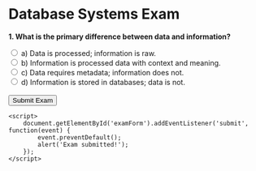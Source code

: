 <!DOCTYPE html>
<html lang="en">
<head>
    <meta charset="UTF-8">
    <meta name="viewport" content="width=device-width, initial-scale=1.0">
    <title>Database Systems Exam</title>
</head>
<body>
    <h1>Database Systems Exam</h1>
    <form id="examForm">
        <!-- Question 1 -->
        <div>
            <p><strong>1. What is the primary difference between data and information?</strong></p>
            <label><input type="radio" name="q1" value="a"> a) Data is processed; information is raw.</label><br>
            <label><input type="radio" name="q1" value="b"> b) Information is processed data with context and meaning.</label><br>
            <label><input type="radio" name="q1" value="c"> c) Data requires metadata; information does not.</label><br>
            <label><input type="radio" name="q1" value="d"> d) Information is stored in databases; data is not.</label>
        </div>
        <!-- Repeat for all 15 questions -->
        <br>
        <button type="submit">Submit Exam</button>
    </form>

    <script>
        document.getElementById('examForm').addEventListener('submit', function(event) {
            event.preventDefault();
            alert('Exam submitted!');
        });
    </script>
</body>
</html>
